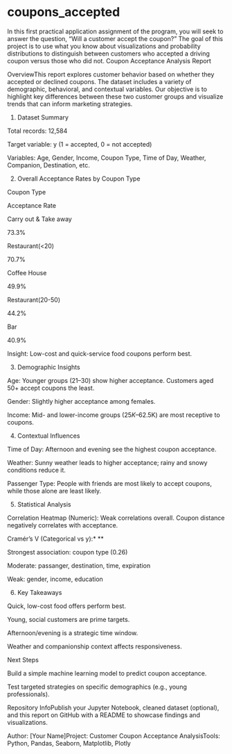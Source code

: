 # coupons_accepted
In this first practical application assignment of the program, you will seek to answer the question, “Will a customer accept the coupon?” The goal of this project is to use what you know about visualizations and probability distributions to distinguish between customers who accepted a driving coupon versus those who did not. 
Coupon Acceptance Analysis Report

OverviewThis report explores customer behavior based on whether they accepted or declined coupons. The dataset includes a variety of demographic, behavioral, and contextual variables. Our objective is to highlight key differences between these two customer groups and visualize trends that can inform marketing strategies.

1. Dataset Summary

Total records: 12,584

Target variable: y (1 = accepted, 0 = not accepted)

Variables: Age, Gender, Income, Coupon Type, Time of Day, Weather, Companion, Destination, etc.

2. Overall Acceptance Rates by Coupon Type

Coupon Type

Acceptance Rate

Carry out & Take away

73.3%

Restaurant(<20)

70.7%

Coffee House

49.9%

Restaurant(20-50)

44.2%

Bar

40.9%

Insight: Low-cost and quick-service food coupons perform best.

3. Demographic Insights

Age: Younger groups (21–30) show higher acceptance. Customers aged 50+ accept coupons the least.

Gender: Slightly higher acceptance among females.

Income: Mid- and lower-income groups ($25K–$62.5K) are most receptive to coupons.

4. Contextual Influences

Time of Day: Afternoon and evening see the highest coupon acceptance.

Weather: Sunny weather leads to higher acceptance; rainy and snowy conditions reduce it.

Passenger Type: People with friends are most likely to accept coupons, while those alone are least likely.

5. Statistical Analysis

Correlation Heatmap (Numeric): Weak correlations overall. Coupon distance negatively correlates with acceptance.

Cramér’s V (Categorical vs y):* **

Strongest association: coupon type (0.26)

Moderate: passanger, destination, time, expiration

Weak: gender, income, education

6. Key Takeaways

Quick, low-cost food offers perform best.

Young, social customers are prime targets.

Afternoon/evening is a strategic time window.

Weather and companionship context affects responsiveness.

Next Steps

Build a simple machine learning model to predict coupon acceptance.

Test targeted strategies on specific demographics (e.g., young professionals).

Repository InfoPublish your Jupyter Notebook, cleaned dataset (optional), and this report on GitHub with a README to showcase findings and visualizations.

Author: [Your Name]Project: Customer Coupon Acceptance AnalysisTools: Python, Pandas, Seaborn, Matplotlib, Plotly
